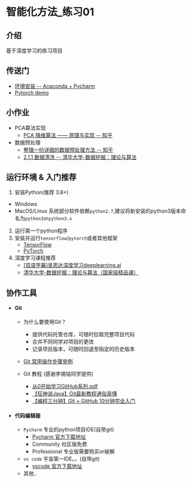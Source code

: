 # 智能化方法_练习01

## 介绍
基于深度学习的练习项目

## 传送门
+ [环境安装 -- Anaconda + Pycharm](./docs/env.md)
+ [Pytorch demo](./tests/pytorch_demo.py)

## 小作业
+ PCA算法实现
    + [PCA 降维算法 —— 原理与实现 -- 知乎](https://zhuanlan.zhihu.com/p/36546123)
+ 数据预处理
    + [整理一份详细的数据预处理方法 -- 知乎](https://zhuanlan.zhihu.com/p/51131210)
    + [2.1.1 数据清洗 -- 清华大学-数据挖掘：理论与算法](https://www.bilibili.com/video/BV154411Q7mG?p=11)

## 运行环境 & 入门推荐
1. 安装Python(推荐 3.8+)
+ Windows
+ MacOS/Linux 系统部分软件依赖`python2.7`,建议将新安装的python3版本命名为`python3`or`python3.x`
2. 运行第一个python程序
3. 安装并运行`tensorflow`/`pytorch`或者其他框架
    + [TensorFlow](https://www.tensorflow.org/tutorials/quickstart/beginner) 
    + [PyTorch](https://pytorch.org/get-started/locally/)
4. 深度学习课程推荐
    + [[双语字幕]吴恩达深度学习deeplearning.ai](https://www.bilibili.com/video/BV1FT4y1E74V)
    + [清华大学-数据挖掘：理论与算法（国家级精品课）](https://www.bilibili.com/video/BV154411Q7mG)

## 协作工具

+ #### Git 
    + 为什么要使用Git？
        + 提供代码托管仓库，可随时拉取完整项目代码
        + 合并不同同学对项目的更改
        + 记录项目版本，可随时回退至指定的历史版本
    
    + [Git 常用操作步骤举例](./docs/git.md)
    + Git 教程 (感谢李锡铭同学提供)
        + [从0开始学习GitHub系列.pdf](./docs/从0开始学习GitHub系列.pdf)
        + [【狂神说Java】Git最新教程通俗易懂](https://www.bilibili.com/video/BV1FE411P7B3)
        + [【编程三分钟】Git + GitHub 10分钟完全入门](https://www.bilibili.com/video/BV1KD4y1S7FL)

    
+ #### 代码编辑器
    + `Pycharm` 专业的python项目IDE(自带git) 
        + [Pycharm 官方下载地址](https://www.jetbrains.com/pycharm/download/)
        + Community 社区版免费
        + Professional 专业版需要购买or破解
    + `vs code` 宇宙第一IDE。。(自带git)
        + [vscode 官方下载地址](https://code.visualstudio.com/download)
    + 其他..
